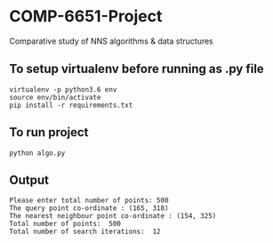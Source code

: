 # COMP-6651-Project
Comparative study of NNS algorithms &amp; data structures

## To setup virtualenv before running as .py file
    
    virtualenv -p python3.6 env
    source env/bin/activate
    pip install -r requirements.txt


## To run project
    
    python algo.py


## Output

	Please enter total number of points: 500
	The query point co-ordinate : (165, 318)
	The nearest neighbour point co-ordinate : (154, 325)
	Total number of points:  500
	Total number of search iterations:  12